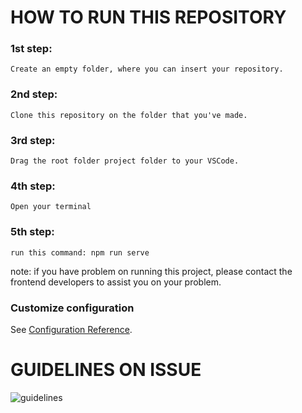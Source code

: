 # HOW TO RUN THIS REPOSITORY

### 1st step:
```
Create an empty folder, where you can insert your repository.
```

### 2nd step:
```
Clone this repository on the folder that you've made.
```

### 3rd step:
```
Drag the root folder project folder to your VSCode.
```

### 4th step:
```
Open your terminal
```

### 5th step:
```
run this command: npm run serve
```

note: if you have problem on running this project, please contact the frontend developers to assist you on your problem.

### Customize configuration
See [Configuration Reference](https://cli.vuejs.org/config/).

# GUIDELINES ON ISSUE
![guidelines](https://user-images.githubusercontent.com/56121820/112753280-9131d680-9009-11eb-812e-51ac304f76bb.png)

